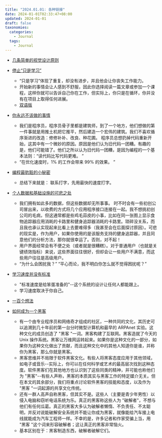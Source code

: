 ```yaml
---
title: "2024.01.01: 各种链接"
date: 2024-01-01T02:33:47+08:00
updated: 2024-01-01
draft: false
taxonomies:
  categories:
    - Journal
  tags:
    - Journal
---
```


- [几条简单的视觉设计原则](https://anthonyhobday.com/sideprojects/saferules/)
- [停止“只是学习”](https://www.nashvail.me/blog/stop-learning)
  - “只是学习”体现了重复，却没有进步，并且他会让你丧失工作能力。
  - 开始新的事情会让人感到不舒服，因此你选择阅读一篇文章或参加一个课程，这样你就可以告诉自己你在工作，但实际上，你只是在循环，你并没有在项目上取得任何进展。
  - [双语版](https://readit.vip/a/MZqF0)
- [你永远不该做的事情](https://www.joelonsoftware.com/2000/04/06/things-you-should-never-do-part-i/)
  - 我们是程序员，程序员骨子里都是建筑师，到了一个地方，他们想做的第一件事就是用推土机把它推平，然后建造一个宏伟的建筑。我们不喜欢循序渐进的改造：修修补补、改良、种花圃。 程序员总想扔掉代码重新开始，这其中有一个微妙的原因。原因是他们认为旧代码一团糟。有趣的是，他们可能错了。他们之所以认为旧代码一团糟，是因为编程的一个基本法则：“读代码比写代码更难。 ”
  - “在优化速度时，1% 的工作会带来 99% 的效果。 ”
- [编程最肮脏的小秘密](http://steve-yegge.blogspot.com/2008/09/programmings-dirtiest-little-secret.html)
  - 总结下来就是： 联系打字，先用最快的速度打字。
- [个人数据和基础设施的可悲之处](https://beepb00p.xyz/sad-infra.html)

  - 我们拥有如此多的数据，但这些数据却无所事事。 时不时会有一些初创公司冒出来，以收费的方式将几个应用程序接口连接在一起。我不想挑初创公司的毛病，但这通常都是些鸡毛蒜皮的小事，比如在同一张图上显示食物追踪器应用消耗的卡路里和健身追踪器消耗的卡路里。琐碎没关系，而且我也承认实现起来比看上去要难得多（我甚至会在后面探讨原因）。可悲的现实是，作为用户，如果你使用的是该服务支持的健身追踪器，并且同意他们的分析方法，那你就很幸运了。否则，对不起！
  - 用户界面经常会有不便之处（或者就是很糟糕）。对于普通用户（也就是关键绩效指标）来说，这些界面往往很好，但却会让一些用户不满意，而这些用户往往是高级用户。
  - “为什么会困扰我？” “平心而论，我不明白你怎么就不觉得困扰呢？”

- [学习速度并没有标准](https://sive.rs/kimo)
  - "标准速度是给笨蛋准备的"--这个系统的设计让任何人都能跟上。
  - 学习速度取决于你自己。
- [一百个想法](https://samsquire.github.io/ideas/)
- [如何成为一个黑客](http://www.catb.org/~esr/faqs/hacker-howto.html)

  - 有一个由专业程序员和网络奇才组成的社区，一种共同的文化，其历史可以追溯到几十年前的第一台分时微型计算机和最早的 ARPAnet 实验。这种文化的成员创造了 "黑客 "一词。黑客构建了互联网。黑客造就了今天的 Unix 操作系统。黑客让万维网运转起来。如果你是这种文化的一部分，如果你为这种文化做出了贡献，而且这种文化中的其他人知道你是谁，并称你为黑客，那么你就是黑客。
  - 黑客思维并不局限于软件黑客文化。有些人将黑客态度应用于其他领域，如电子或音乐--实际上，你可以在任何科学或艺术的最高层次找到这种态度。软件黑客们在其他地方也认识到了这些同类的精神，并可能也称他们为 "黑客"--有些人声称，黑客的本质其实与黑客工作的特定媒介无关。但在本文的其余部分，我们将重点讨论软件黑客的技能和态度，以及作为 "黑客 "一词起源的共享文化传统。
  - 还有一群人高声自称黑客，但其实不是。这些人（主要是青少年男性）以侵入电脑和窃听电话系统为乐。真正的黑客称这些人为 "破解者"，不想与他们有任何瓜葛。真正的黑客大多认为破解者懒惰、不负责任、不太聪明，并反对说能破解安全系统并不能让你成为黑客，就像能给汽车接上电线就能成为汽车工程师一样。不幸的是，许多记者和作家受骗上当，用 "黑客 "这个词来形容破解者；这让真正的黑客非常恼火。
  - 基本区别在于：黑客制造东西，破解者破解它们。
